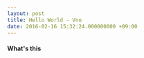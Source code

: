 ```yaml
---
layout: post
title: Hello World - Vno
date: 2016-02-16 15:32:24.000000000 +09:00
---
```


#### What's this

